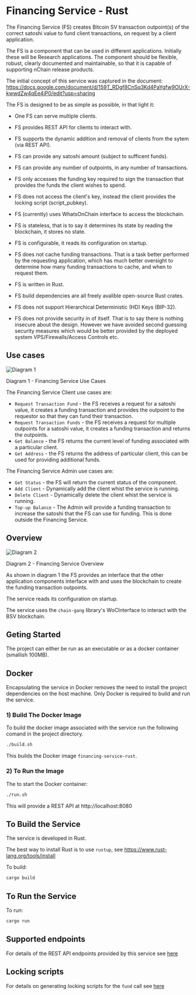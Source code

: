 # Financing Service - Rust

The Financing Service (FS) creates Bitcoin SV transaction outpoint(s) of the correct satoshi value to fund client transactions, on request by a client application.

The FS is a component that can be used in different applications. Initially these will be Research applications. The component should be flexible, robust, clearly documented and maintainable, so that it is capable of supporting nChain release products.

The initial concept of this service was captured in the document:
https://docs.google.com/document/d/159T_RDgf8CnSq3Kd4PaYgfw9OUrX-kwwdZw4qEe4iP0/edit?usp=sharing


The FS is designed to be as simple as possible, in that light it:

* One FS can serve multiple clients.
* FS provides REST API for clients to interact with.
* FS supports the dynamic addition and removal of clients from the sytem (via REST API).

* FS can provide any satoshi amount (subject to sufficent funds).
* FS can provide any number of outpoints, in any number of transactions.

* FS only accesses the funding key required to sign the transaction that provides the funds the client wishes to spend.
* FS does not access the client's key, instead the client provides the locking script (script_pubkey).

* FS (currently) uses WhatsOnChain interface to access the blockchain.
* FS is stateless, that is to say it determines its state by reading the blockchain, it stores no state.
* FS is configurable, it reads its configuration on startup.

* FS does not cache funding transactions. That is a task better performed by the requesting application, which has much better oversight to determine how many funding transactions to cache, and when to request them.

* FS is written in Rust.
* FS build dependencies are all freely avalible open-source Rust crates.

* FS does not support Hierarchical Deterministic (HD) Keys (BIP-32).
* FS does not provide security in of itself. That is to say there is nothing insecure about the design. However we have avoided second guessing security measures which would be better provided by the deployed system VPS/Firewalls/Access Controls etc.

## Use cases

![Diagram 1](docs/diagrams/use-case.png)

Diagram 1 - Financing Service Use Cases

The Financing Service Client use cases are:
* `Request Transaction Fund` - the FS receives a request for a satoshi value, it creates a funding transaction and provides the outpoint to the requestor so that they can fund their transaction.
* `Request Transaction Funds` - the FS receives a request for multiple outpoints for  a satoshi value, it creates a funding transaction and returns the outpoints.
* `Get Balance` - the FS returns the current level of funding associated with a particular client.
* `Get Address` - the FS returns the address of particular client, this can be used for providing additional funds.

The Financing Service Admin use cases are:
* `Get Status` - the FS will return the current status of the component.
* `Add Client` - Dynamically add the client whist the service is running.
* `Delete Client` - Dynamically delete the client whist the service is running.
* `Top-up Balance` - The Admin will provide a funding transaction to increase the satoshi that the FS can use for funding. This is done outside the Financing Service.


## Overview

![Diagram 2](docs/diagrams/overview.png)

Diagram 2 - Financing Service Overview

As shown in diagram 1 the FS provides an interface that the other application components interface with and uses the blockchain to create the funding transaction outpoints.

The service reads its configuration on startup.

The service uses the `chain-gang` library's WoCInterface to interact with the BSV blockchain.


## Geting Started

The project can either be run as an executable or as a docker container (smallish 100MB).


## Docker
Encapsulating the service in Docker removes the need to install the project dependencies on the host machine.
Only Docker is required to build and run the service.
### 1) Build The Docker Image
To build the docker image associated with the service run the following comand in the project directory.
```bash
./build.sh
```
This builds the Docker image `financing-service-rust`.
### 2) To Run the Image
The to start the Docker container:
```bash
./run.sh
```
This will provide a REST API at http://localhost:8080


## To Build the Service
The service is developed in Rust.

The best way to install Rust is to use `rustup`, see https://www.rust-lang.org/tools/install

To build:
```bash
cargo build
```

## To Run the Service
To run:
```bash
cargo run
```


## Supported endpoints
For details of the REST API endpoints provided by this service see [here](docs/SupportedEndpoints.md)

## Locking scripts
For details on generating locking scripts for the `fund` call see [here](docs/LockingScripts.md)

